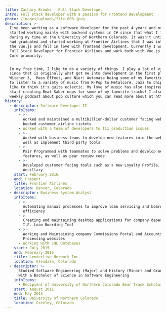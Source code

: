 ```yaml
---
title: Zachary Brooks - Full Stack Developer
intro: Full stack developer with a passion for Frontend Development
photo: /images/uploads/file_000.jpeg
description: >-
  I've been working as a software developer for the past 4 years and originally
  started working mainly with backend systems in C# since that what I focused on
  during my time at the University of Northern Colorado. It wasn't until after I
  had graduated and started working at Frontier Airlines that I was introduced
  the Vue.js and fell in love with frontend development. Currently I work as a
  Full Stack Developer for Frontier Airlines and work both with Vue.js and .NET
  Core primarily.


  In my free time, I like to do a variety of things. I play a lot of video games
  since that is originally what got me into development in the first place, The
  Witcher 3,  Mass Effect, and Nier: Automata being some of my favorites. I love
  to listen to a variety of music from K-Pop to Metalcore, Jazz to Chiptune, I
  like to think it's quite eclectic. My love of music has also inspired me to
  start creating Beat Saber maps for some of my favorite tracks! I also run a
  weekly podcast about pop culture which you can read more about at https://z2podcast.com.
history:
  - descriptor: Software Developer II
    infoItems:
      - >-
        Worked and maintained a multibillion-dollar customer facing website that
        booked customer airline tickets
      - Worked with a team of developers to fix production issues
      - >-
        Worked with business teams to develop new features into the website as
        well as implement third party tools
      - >-
        Pair Programmed with teammates to solve problems and develop new
        features, as well as pear review code
      - >-
        Developed customer facing tools such as a new Loyalty Profile, Bundles
        Ancillary
    start: February 2016
    end: Present
    title: Frontier Airlines
    location: Denver, Colorado
  - descriptor: Business System Analyst
    infoItems:
      - >-
        Automating manual processes to improve loan servicing and boarding
        efficiency
      - >-
        Creating and maintaining desktop applications for company departments.
        I.E. Loan Boarding Tool
      - >-
        Working and Maintaining company Commissions Portal and Accounts Payable
        Processing websites
      - Working with SQL Databases
    start: July 2015
    end: February 2016
    title: Lenderlive Network Inc.
    location: Glendale, Colorado
  - descriptor: >-
      Studied Software Engineering (Major) and History (Minor) and Graduated
      with a Bachelor of Science in Software Engineering
    infoItems:
      - Recipient of University of Northern Colorado Bear Track Scholarship
    start: August 2011
    end: May 2015
    title: University of Northern Colorado
    location: Greeley, Colorado
---
```

